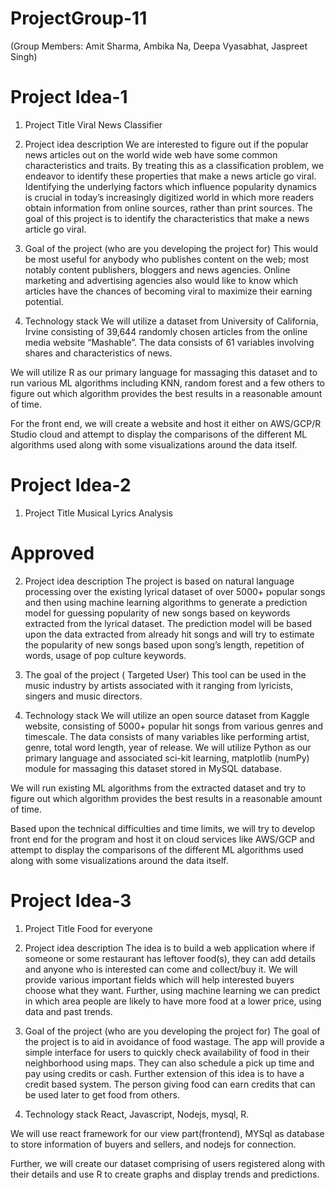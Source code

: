 # ProjectGroup-11

(Group Members: Amit Sharma, Ambika Na, Deepa Vyasabhat, Jaspreet Singh)

# Project Idea-1
1. Project Title
Viral News Classifier

2. Project idea description
We are interested to figure out if the popular news articles out on the world wide web have some common characteristics and traits. By treating this as a classification problem, we endeavor to identify these properties that make a news article go viral. Identifying the underlying factors which influence popularity dynamics is crucial in today’s increasingly digitized world in which more readers obtain information from online sources, rather than print sources. The goal of this project is to identify the characteristics that make a news article go viral. 

3. Goal of the project (who are you developing the project for)
This would be most useful for anybody who publishes content on the web; most notably content publishers, bloggers and news agencies.  Online marketing and advertising agencies also would like to know which articles have the chances of becoming viral to maximize their earning potential.

4. Technology stack
We will utilize a dataset from University of California, Irvine consisting of 39,644 randomly chosen articles from the online media website “Mashable”. The data consists of 61 variables involving shares and characteristics of news.

We will utilize R as our primary language for massaging this dataset and to run various ML algorithms including KNN, random forest and a few others to figure out which algorithm provides the best results in a reasonable amount of time.

For the front end, we will create a website and host it either on AWS/GCP/R Studio cloud and attempt to display the comparisons of the different ML algorithms used along with some visualizations around the data itself.


# Project Idea-2

1. Project Title 
Musical Lyrics Analysis 
# Approved
 
2. Project idea description 
The project is based on natural language processing over the existing lyrical dataset of over 5000+ popular songs and then using machine learning algorithms to generate a prediction model for guessing popularity of new songs based on keywords extracted from the lyrical dataset. The prediction model will be based upon the data extracted from already hit songs and will try to estimate the popularity of new songs based upon song’s length, repetition of words, usage of pop culture keywords. 
 
  
3. The goal of the project ( Targeted User) 
This tool can be used in the music industry by artists associated with it ranging from lyricists, singers and music directors. 
 
 
4. Technology stack 
We will utilize an open source dataset from Kaggle website, consisting of 5000+ popular hit songs from various genres and timescale. The data consists of many variables like performing artist, genre, total word length, year of release. We will utilize Python as our primary language and associated sci-kit learning, matplotlib (numPy) module for massaging this dataset stored in MySQL database. 
 
We will run existing ML algorithms from the extracted dataset and try to figure out which algorithm provides the best results in a reasonable amount of time. 
 
Based upon the technical difficulties and time limits, we will try to develop front end for the program and host it on cloud services like AWS/GCP and attempt to display the comparisons of the different ML algorithms used along with some visualizations around the data itself. 

# Project Idea-3

1. Project Title
Food for everyone
2. Project idea description
The idea is to build a web application where if someone or some restaurant has leftover food(s), they can add details and anyone who is interested can come and collect/buy it. We will provide various important fields which will help interested buyers choose what they want. 
Further, using machine learning we can predict in which area people are likely to have more food at a lower price, using data and past trends.
3. Goal of the project (who are you developing the project for)
The goal of the project is to aid in avoidance of food wastage. The app will provide a simple interface for users to quickly check availability of food in their neighborhood using maps. They can also schedule a pick up time and pay using credits or cash. Further extension of this idea is to have a credit based system. The person giving food can earn credits that can be used later to get food from others.

4. Technology stack
React, Javascript, Nodejs, mysql, R.

We will use react framework for our view part(frontend), MYSql as database to store information of buyers and sellers, and nodejs for connection.

Further, we will create our dataset comprising of users registered along with their details and use R to create graphs and display trends and predictions.
